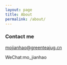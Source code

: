```yaml
---
layout: page
title: About
permalink: /about/
---
```


### Contact me

[mojianhao@greenteajug.cn](mailto:mojianhao@greenteajug.cn)

WeChat:mo_jianhao
